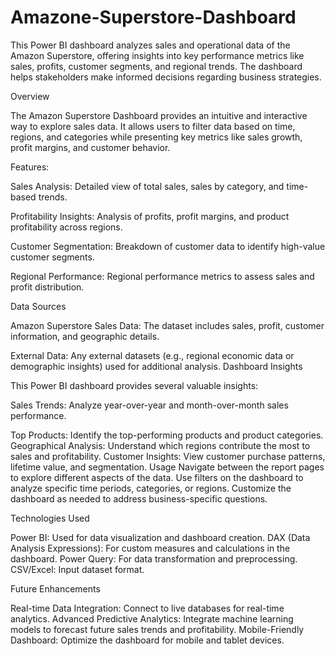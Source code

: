 # Amazone-Superstore-Dashboard
This Power BI dashboard analyzes sales and operational data of the Amazon Superstore, offering insights into key performance metrics like sales, profits, customer segments, and regional trends. The dashboard helps stakeholders make informed decisions regarding business strategies.

Overview

The Amazon Superstore Dashboard provides an intuitive and interactive way to explore sales data. It allows users to filter data based on time, regions, and categories while presenting key metrics like sales growth, profit margins, and customer behavior.

Features:

Sales Analysis: Detailed view of total sales, sales by category, and time-based trends.

Profitability Insights: Analysis of profits, profit margins, and product profitability across regions.

Customer Segmentation: Breakdown of customer data to identify high-value customer segments.

Regional Performance: Regional performance metrics to assess sales and profit distribution.

Data Sources

Amazon Superstore Sales Data: The dataset includes sales, profit, customer information, and geographic details.

External Data: Any external datasets (e.g., regional economic data or demographic insights) used for additional analysis.
Dashboard Insights

This Power BI dashboard provides several valuable insights:

Sales Trends: Analyze year-over-year and month-over-month sales performance.

Top Products: Identify the top-performing products and product categories.
Geographical Analysis: Understand which regions contribute the most to sales and profitability.
Customer Insights: View customer purchase patterns, lifetime value, and segmentation.
Usage
Navigate between the report pages to explore different aspects of the data.
Use filters on the dashboard to analyze specific time periods, categories, or regions.
Customize the dashboard as needed to address business-specific questions.

Technologies Used

Power BI: Used for data visualization and dashboard creation.
DAX (Data Analysis Expressions): For custom measures and calculations in the dashboard.
Power Query: For data transformation and preprocessing.
CSV/Excel: Input dataset format.

Future Enhancements

Real-time Data Integration: Connect to live databases for real-time analytics.
Advanced Predictive Analytics: Integrate machine learning models to forecast future sales trends and profitability.
Mobile-Friendly Dashboard: Optimize the dashboard for mobile and tablet devices.

